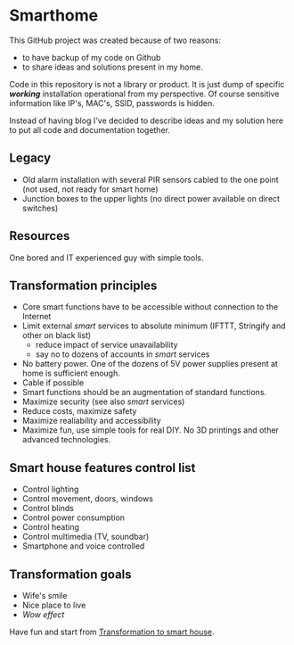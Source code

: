 # Smarthome

This GitHub project was created because of two reasons:

- to have backup of my code on Github
- to share ideas and solutions present in my home.

Code in this repository is not a library or product. It is just dump of specific ***working*** installation
operational from my perspective. Of course sensitive information like IP's, MAC's, SSID, passwords is hidden.

Instead of having blog I've decided to describe ideas and my solution here to put all code and documentation together.

## Legacy

- Old alarm installation with several PIR sensors cabled to the one point (not used, not ready for smart home)
- Junction boxes to the upper lights (no direct power available on direct switches)

## Resources

One bored and IT experienced guy with simple tools.

## Transformation principles

- Core smart functions have to be accessible without connection to the Internet
- Limit external *smart* services to absolute minimum (IFTTT, Stringify and other on black list)
  - reduce impact of service unavailability
  - say no to dozens of accounts in *smart* services
- No battery power. One of the dozens of 5V power supplies present at home is sufficient enough.
- Cable if possible
- Smart functions should be an augmentation of standard functions.
- Maximize security (see also *smart* services)
- Reduce costs, maximize safety
- Maximize realiability and accessibility
- Maximize fun, use simple tools for real DIY. No 3D printings and other advanced technologies.

## Smart house features control list

- Control lighting
- Control movement, doors, windows
- Control blinds
- Control power consumption
- Control heating
- Control multimedia (TV, soundbar)
- Smartphone and voice controlled

## Transformation goals

- Wife's smile
- Nice place to live
- *Wow effect*

Have fun and  start from [Transformation to smart house](/docs/README.md).
